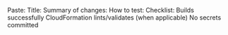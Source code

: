 Paste:
Title:
Summary of changes:
How to test:
Checklist:
 Builds successfully
 CloudFormation lints/validates (when applicable)
 No secrets committed
